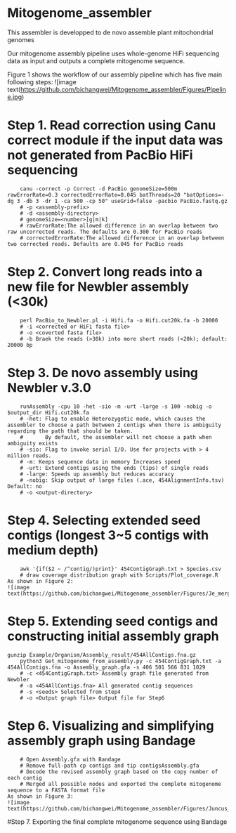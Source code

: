 # Mitogenome_assembler
This assembler is developped to de novo assemble plant mitochondrial genomes

Our mitogenome assembly pipeline uses whole-genome HiFi sequencing data as input and outputs a complete mitogenome sequence. 

Figure 1 shows the workflow of our assembly pipeline which has five main following steps:
	![image text(https://github.com/bichangwei/Mitogenome_assembler/Figures/Pipeline.jpg)

# Step 1. Read correction using Canu correct module if the input data was not generated from PacBio HiFi sequencing
        canu -correct -p Correct -d PacBio genomeSize=500m rawErrorRate=0.3 correctedErrorRate=0.045 batThreads=20 "batOptions=-dg 3 -db 3 -dr 1 -ca 500 -cp 50" useGrid=false -pacbio PacBio.fastq.gz
        # -p <assembly-prefix>
        # -d <assembly-directory>
        # genomeSize=<number>[g|m|k]
        # rawErrorRate:The allowed difference in an overlap between two raw uncorrected reads. The defaults are 0.300 for PacBio reads
        # correctedErrorRate:The allowed difference in an overlap between two corrected reads. Defaults are 0.045 for PacBio reads

# Step 2. Convert long reads into a new file for Newbler assembly (<30k)
        perl PacBio_to_Newbler.pl -i Hifi.fa -o Hifi.cut20k.fa -b 20000
        # -i <corrected or HiFi fasta file>
        # -o <coverted fasta file>
        # -b Braek the reads (>30k) into more short reads (<20k); default: 20000 bp

# Step 3. De novo assembly using Newbler v.3.0
        runAssembly -cpu 10 -het -sio -m -urt -large -s 100 -nobig -o $output_dir Hifi.cut20k.fa
        # -het: Flag to enable Heterozygotic mode, which causes the assembler to choose a path between 2 contigs when there is ambiguity regarding the path that should be taken.
        #       By default, the assembler will not choose a path when ambiguity exists
        # -sio: Flag to invoke serial I/O. Use for projects with > 4 million reads.
        # -m: Keeps sequence data in memory Increases speed
        # -urt: Extend contigs using the ends (tips) of single reads
        # -large: Speeds up assembly but reduces accuracy
        # -nobig: Skip output of large files (.ace, 454AlignmentInfo.tsv) Default: no
        # -o <output-directory>

# Step 4. Selecting extended seed contigs (longest 3~5 contigs with medium depth)
        awk '{if($2 ~ /^contig/)print}' 454ContigGraph.txt > Species.csv
        # draw coverage distribution graph with Scripts/Plot_coverage.R
	As shown in Figure 2:
	![image text(https://github.com/bichangwei/Mitogenome_assembler/Figures/Je_merge1.jpg)
# Step 5. Extending seed contigs and constructing initial assembly graph
	gunzip Example/Organism/Assembly_result/454AllContigs.fna.gz
        python3 Get_mitogenome_from_assembly.py -c 454ContigGraph.txt -a 454AllContigs.fna -o Assembly_graph.gfa -s 406 501 566 831 1029
        # -c <454ContigGraph.txt> Assembly graph file generated from Newbler
        # -a <454AllContigs.fna> All generated contig sequences
        # -s <seeds> Selected from step4
        # -o <Output graph file> Output file for Step6

# Step 6. Visualizing and simplifying assembly graph using Bandage
        # Open Assembly.gfa with Bandage
        # Remove full-path cp contigs and tip contigsAssembly.gfa
        # Decode the revised assembly graph based on the copy number of each contig
        # Merged all possible nodes and exported the complete mitogenome sequence to a FASTA format file
	As shown in Figure 3:
	![image text(https://github.com/bichangwei/Mitogenome_assembler/Figures/Juncus_effusus_2G.jpg)
#Step 7. Exporting the final complete mitogenome sequence using Bandage
